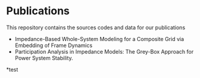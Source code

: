 # Publications 

This repository contains the sources codes and data for our publications 

* Impedance-Based Whole-System Modeling for a Composite Grid via Embedding of Frame Dynamics
* Participation Analysis in Impedance Models: The Grey-Box Approach for Power System Stability. 

*test 
